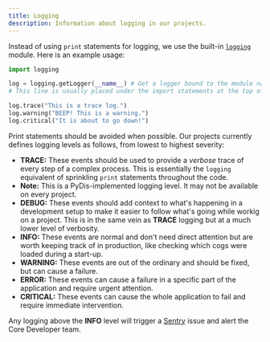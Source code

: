 ```yaml
---
title: Logging
description: Information about logging in our projects.
---
```


Instead of using `print` statements for logging, we use the built-in [`logging`](https://docs.python.org/3/library/logging.html) module.
Here is an example usage:

```python
import logging

log = logging.getLogger(__name__) # Get a logger bound to the module name.
# This line is usually placed under the import statements at the top of the file.

log.trace("This is a trace log.")
log.warning("BEEP! This is a warning.")
log.critical("It is about to go down!")
```

Print statements should be avoided when possible.
Our projects currently defines logging levels as follows, from lowest to highest severity:

- **TRACE:** These events should be used to provide a *verbose* trace of every step of a complex process. This is essentially the `logging` equivalent of sprinkling `print` statements throughout the code.
- **Note:** This is a PyDis-implemented logging level. It may not be available on every project.
- **DEBUG:** These events should add context to what's happening in a development setup to make it easier to follow what's going while workig on a project. This is in the same vein as **TRACE** logging but at a much lower level of verbosity.
- **INFO:** These events are normal and don't need direct attention but are worth keeping track of in production, like checking which cogs were loaded during a start-up.
- **WARNING:** These events are out of the ordinary and should be fixed, but can cause a failure.
- **ERROR:** These events can cause a failure in a specific part of the application and require urgent attention.
- **CRITICAL:** These events can cause the whole application to fail and require immediate intervention.

Any logging above the **INFO** level will trigger a [Sentry](https://sentry.io) issue and alert the Core Developer team.
